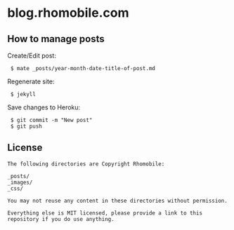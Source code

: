 # blog.rhomobile.com

## How to manage posts

Create/Edit post:

     $ mate _posts/year-month-date-title-of-post.md


Regenerate site:

     $ jekyll


Save changes to Heroku:

     $ git commit -m "New post"
     $ git push

## License

	The following directories are Copyright Rhomobile:
	
	_posts/
	_images/
	_css/
	
	You may not reuse any content in these directories without permission.  
	
	Everything else is MIT licensed, please provide a link to this repository if you do use anything.
